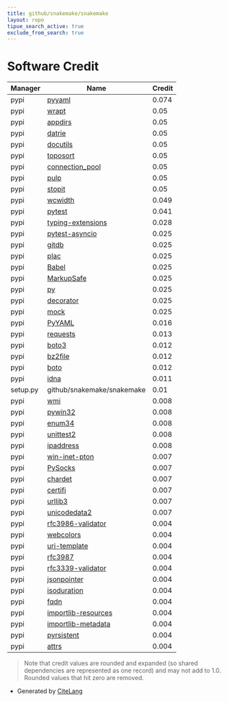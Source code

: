 ```yaml
---
title: github/snakemake/snakemake
layout: repo
tipue_search_active: true
exclude_from_search: true
---
```

# Software Credit

|Manager|Name|Credit|
|-------|----|------|
|pypi|[pyyaml](https://pyyaml.org/)|0.074|
|pypi|[wrapt](https://github.com/GrahamDumpleton/wrapt)|0.05|
|pypi|[appdirs](http://github.com/ActiveState/appdirs)|0.05|
|pypi|[datrie](https://github.com/kmike/datrie)|0.05|
|pypi|[docutils](http://docutils.sourceforge.net/)|0.05|
|pypi|[toposort](https://pypi.org/project/toposort)|0.05|
|pypi|[connection_pool](https://github.com/zhouyl/ConnectionPool)|0.05|
|pypi|[pulp](https://github.com/coin-or/pulp)|0.05|
|pypi|[stopit](http://pypi.python.org/pypi/stopit)|0.05|
|pypi|[wcwidth](https://pypi.org/project/wcwidth)|0.049|
|pypi|[pytest](https://pypi.org/project/pytest)|0.041|
|pypi|[typing-extensions](https://pypi.org/project/typing-extensions)|0.028|
|pypi|[pytest-asyncio](https://pypi.org/project/pytest-asyncio)|0.025|
|pypi|[gitdb](https://pypi.org/project/gitdb)|0.025|
|pypi|[plac](https://pypi.org/project/plac)|0.025|
|pypi|[Babel](https://pypi.org/project/Babel)|0.025|
|pypi|[MarkupSafe](https://pypi.org/project/MarkupSafe)|0.025|
|pypi|[py](https://pypi.org/project/py)|0.025|
|pypi|[decorator](https://pypi.org/project/decorator)|0.025|
|pypi|[mock](https://pypi.org/project/mock)|0.025|
|pypi|[PyYAML](https://pypi.org/project/PyYAML)|0.016|
|pypi|[requests](https://requests.readthedocs.io)|0.013|
|pypi|[boto3](https://pypi.org/project/boto3)|0.012|
|pypi|[bz2file](https://pypi.org/project/bz2file)|0.012|
|pypi|[boto](https://pypi.org/project/boto)|0.012|
|pypi|[idna](https://github.com/kjd/idna)|0.011|
|setup.py|github/snakemake/snakemake|0.01|
|pypi|[wmi](https://pypi.org/project/wmi)|0.008|
|pypi|[pywin32](https://pypi.org/project/pywin32)|0.008|
|pypi|[enum34](https://pypi.org/project/enum34)|0.008|
|pypi|[unittest2](https://pypi.org/project/unittest2)|0.008|
|pypi|[ipaddress](https://pypi.org/project/ipaddress)|0.008|
|pypi|[win-inet-pton](https://github.com/hickeroar/win_inet_pton)|0.007|
|pypi|[PySocks](https://github.com/Anorov/PySocks)|0.007|
|pypi|[chardet](https://github.com/chardet/chardet)|0.007|
|pypi|[certifi](https://certifiio.readthedocs.io/en/latest/)|0.007|
|pypi|[urllib3](https://urllib3.readthedocs.io/)|0.007|
|pypi|[unicodedata2](https://pypi.org/project/unicodedata2)|0.007|
|pypi|[rfc3986-validator](https://pypi.org/project/rfc3986-validator)|0.004|
|pypi|[webcolors](https://pypi.org/project/webcolors)|0.004|
|pypi|[uri-template](https://pypi.org/project/uri-template)|0.004|
|pypi|[rfc3987](https://pypi.org/project/rfc3987)|0.004|
|pypi|[rfc3339-validator](https://pypi.org/project/rfc3339-validator)|0.004|
|pypi|[jsonpointer](https://pypi.org/project/jsonpointer)|0.004|
|pypi|[isoduration](https://pypi.org/project/isoduration)|0.004|
|pypi|[fqdn](https://pypi.org/project/fqdn)|0.004|
|pypi|[importlib-resources](https://pypi.org/project/importlib-resources)|0.004|
|pypi|[importlib-metadata](https://pypi.org/project/importlib-metadata)|0.004|
|pypi|[pyrsistent](https://pypi.org/project/pyrsistent)|0.004|
|pypi|[attrs](https://pypi.org/project/attrs)|0.004|


> Note that credit values are rounded and expanded (so shared dependencies are represented as one record) and may not add to 1.0. Rounded values that hit zero are removed.


- Generated by [CiteLang](https://github.com/vsoch/citelang)
